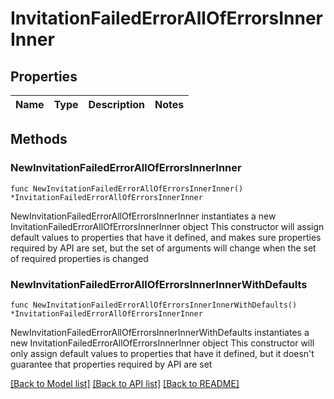 # InvitationFailedErrorAllOfErrorsInnerInner

## Properties

Name | Type | Description | Notes
------------ | ------------- | ------------- | -------------

## Methods

### NewInvitationFailedErrorAllOfErrorsInnerInner

`func NewInvitationFailedErrorAllOfErrorsInnerInner() *InvitationFailedErrorAllOfErrorsInnerInner`

NewInvitationFailedErrorAllOfErrorsInnerInner instantiates a new InvitationFailedErrorAllOfErrorsInnerInner object
This constructor will assign default values to properties that have it defined,
and makes sure properties required by API are set, but the set of arguments
will change when the set of required properties is changed

### NewInvitationFailedErrorAllOfErrorsInnerInnerWithDefaults

`func NewInvitationFailedErrorAllOfErrorsInnerInnerWithDefaults() *InvitationFailedErrorAllOfErrorsInnerInner`

NewInvitationFailedErrorAllOfErrorsInnerInnerWithDefaults instantiates a new InvitationFailedErrorAllOfErrorsInnerInner object
This constructor will only assign default values to properties that have it defined,
but it doesn't guarantee that properties required by API are set


[[Back to Model list]](../README.md#documentation-for-models) [[Back to API list]](../README.md#documentation-for-api-endpoints) [[Back to README]](../README.md)


